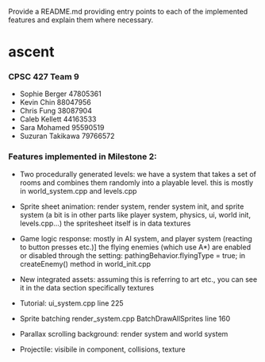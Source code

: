 Provide a README.md providing entry points to each of the implemented features and
explain them where necessary.


# ascent

### CPSC 427 Team 9
- Sophie Berger 47805361
- Kevin Chin 88047956
- Chris Fung 38087904
- Caleb Kellett 44163533
- Sara Mohamed 95590519
- Suzuran Takikawa 79766572

### Features implemented in Milestone 2:
- Two procedurally generated levels:
	we have a system that takes a set of rooms and combines them randomly into a playable level.
	this is mostly in world_system.cpp and levels.cpp
	
- Sprite sheet animation: 
	render system, render system init, and sprite system (a bit is in other parts like player system, physics, ui, world init, levels.cpp...)
	the spritesheet itself is in data textures
	
- Game logic response:
	mostly in AI system, and player system (reacting to button presses etc.)]
	the flying enemies (which use A*) are enabled or disabled through the setting: pathingBehavior.flyingType = true; in createEnemy() method in world_init.cpp

- New integrated assets:
	assuming this is referring to art etc., you can see it in the data section specifically textures
	
- Tutorial:
	ui_system.cpp line 225
	
- Sprite batching
	render_system.cpp BatchDrawAllSprites line 160
	
- Parallax scrolling background:
	render system and world system
	
- Projectile:
	visibile in component, collisions, texture
